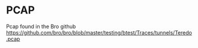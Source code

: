 PCAP
====

Pcap found in the Bro github https://github.com/bro/bro/blob/master/testing/btest/Traces/tunnels/Teredo.pcap
